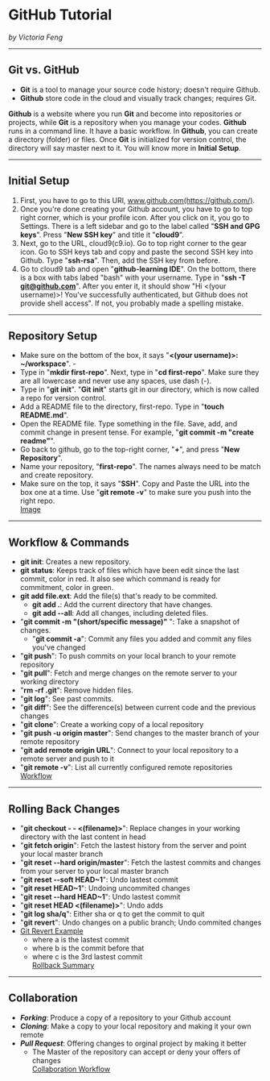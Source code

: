 # GitHub Tutorial

_by Victoria Feng_

---
## Git vs. GitHub
* **Git** is a tool to manage your source code history; doesn't require Github. 
* **Github** store code in the cloud and visually track changes; requires Git.

**Github** is a website where you run **Git** and become into repositories or projects, while **Git** is a repository when you manage your codes.
**Github** runs in a command line. It have a basic workflow. In **Github**, you can create a directory (folder) or files. 
Once **Git** is initialized for version control, the directory will say master next to it. 
You will know more in **Initial Setup**.

---
## Initial Setup
1. First, you have to go to this URl, www.github.com(https://github.com/). 
2. Once you're done creating your Github account, you have to go to top right corner, which is your profile icon.
After you click on it, you go to Settings. There is a left sidebar and go to the label called "**SSH and GPG keys**". 
Press "**New SSH key**" and title it "**cloud9**". 
3. Next, go to the URL, cloud9(c9.io). Go to top right corner to the gear icon.
Go to SSH keys tab and copy and paste the second SSH key into Github. Type "**ssh-rsa**". Then, add the SSH key from before.
4. Go to cloud9 tab and open "**github-learning IDE**". On the bottom, there is a box with tabs labed "bash" with your username. 
Type in "**ssh -T git@github.com**". After you enter it, it should show "Hi <(your username)>! You've successfully authenticated, but Github does not provide shell access".
If not, you probably made a spelling mistake. 

---
## Repository Setup
* Make sure on the bottom of the box, it says "**<(your username)>: ~/workspace**".   -
* Type in "**mkdir first-repo**". Next, type in "**cd first-repo**". Make sure they are all lowercase and never use any spaces, use dash (-).  
* Type in "**git init**". "**Git init**" starts git in our directory, which is now called a repo for version control.  
* Add a README file to the directory, first-repo. Type in "**touch README.md**".  
* Open the README file. Type something in the file. Save, add, and commit change in present tense.
For example, "**git commit -m "create readme"**".  
* Go back to github, go to the top-right corner, "**+**", and press "**New Repository**".  
* Name your repository, "**first-repo**". The names always need to be match and create repository.  
* Make sure on the top, it says "**SSH**". Copy and Paste the URL into the box one at a time. Use "**git remote -v**" to make sure you push into the right repo.  
[Image](https://www.evernote.com/shard/s738/sh/b151dfce-8de1-412d-a3b2-efe48d5e47b6/12540d7d03c5a6b2e2aabbc3507ffa83)  

---
## Workflow & Commands
 * **git init**: Creates a new repository.  
 * **git status**: Keeps track of files which have been edit since the last commit, color in red.
It also see which command is ready for commitment, color in green.
 * **git add file.ext**: Add the file(s) that's ready to be commited.
   * **git add .**: Add the current directory that have changes.
   * **git add --all**: Add all changes, including deleted files.
 * "**git commit -m "(short/specific message)"** ": Take a snapshot of changes.
   * "**git commit -a**": Commit any files you added and commit any files you've changed
 * "**git push**": To push commits on your local branch to your remote repository
 * "**git pull**": Fetch and merge changes on the remote server to your working directory
 * "**rm -rf .git**": Remove hidden files.
 * "**git log**": See past commits.
 * "**git diff**": See the difference(s) between current code and the previous changes
 * "**git clone**": Create a working copy of a local repository
 * "**git push -u origin master**": Send changes to the master branch of your remote repository
 * "**git add remote origin URL**": Connect to your local repository to a remote server and push to it
 * "**git remote -v**": List all currently configured remote repositories  
[Workflow](https://www.evernote.com/shard/s738/sh/ea43fe4f-16cf-4a94-9296-de37ddf747d4/03fe453854151f3c1fa6578020203848)

---
## Rolling Back Changes
 * "**git checkout - - <(filename)>**": Replace changes in your working directory with the last content in head
 * "**git fetch origin**": Fetch the lastest history from the server and point your local master branch
 * "**git reset --hard origin/master**": Fetch the lastest commits and changes from your server to your local master branch
 * "**git reset --soft HEAD~1**": Undo lastest commit
 * "**git reset HEAD~1**": Undoing uncommited changes
 * "**git reset --hard HEAD~1**": Undo lastest commit
 * "**git reset HEAD <(filename)>**": Undo adds
 * "**git log sha/q**": Either sha or q to get the commit to quit
 * "**git revert**": Undo changes on a public branch; Undo commited changes
 * [Git Revert Example](https://www.evernote.com/shard/s738/sh/d34e85bf-32b0-4af0-b187-b0f1bdf03385/efb76703afbdc5858bda65f8d16c3ce1)
   *  where a is the lastest commit
   * where b is the commit before that
   * where c is the 3rd lastest commit  
[Rollback Summary](https://www.evernote.com/shard/s738/sh/0d42b101-224d-4072-b152-04c10293f0f2/05bced06a70ee902f67dd17e8a29fc65)

---
## Collaboration
 * ***Forking***: Produce a copy of a repository to your Github account
 * ***Cloning***: Make a copy to your local repository and making it your own remote
 * ***Pull Request***: Offering changes to orginal project by making it better  
   * The Master of the repository can accept or deny your offers of changes  
[Collaboration Workflow](https://www.evernote.com/shard/s738/sh/a86ba871-432d-4e88-8351-bd38ae5c509e/12749a8a9e5763fb702164217cd857bf)
